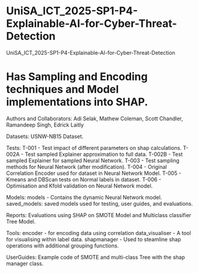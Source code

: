 # UniSA_ICT_2025-SP1-P4-Explainable-AI-for-Cyber-Threat-Detection
UniSA_ICT_2025-SP1-P4-Explainable-AI-for-Cyber-Threat-Detection

# Has Sampling and Encoding techniques and Model implementations into SHAP.

Authors and Collaborators: Adi Selak, Mathew Coleman, Scott Chandler, Ramandeep Singh, Edrick Laitly

Datasets:
USNW-NB15 Dataset.

Tests:
T-001 - Test impact of different parameters on shap calculations.
T-002A - Test sampled Explainer approximation to full data.
T-002B - Test sampled Explainer for sampled Neural Network.
T-003 - Test sampling methods for Neural Network (after modification).
T-004 - Original Correlation Encoder used for dataset in Neural Network Model.
T-005 - Kmeans and DBScan tests on Normal labels in dataset.
T-006 - Optimisation and Kfold validation on Neural Network model.

Models:
models - Contains the dynamic Neural Network model.
saved_models: saved models used for testing, user guides, and evaluations.

Reports: Evaluations using SHAP on SMOTE Model and Multiclass classifier Tree Model.

Tools: 
encoder - for encoding data using correlation
data_visualiser - A tool for visualising within label data.
shapmanager - Used to steamline shap operations with additional grouping functions.

UserGuides: Example code of SMOTE and multi-class Tree with the shap manager class.

